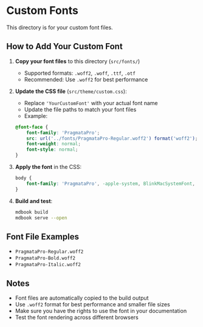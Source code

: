 # Custom Fonts

This directory is for your custom font files.

## How to Add Your Custom Font

1. **Copy your font files** to this directory (`src/fonts/`)
   - Supported formats: `.woff2`, `.woff`, `.ttf`, `.otf`
   - Recommended: Use `.woff2` for best performance

2. **Update the CSS file** (`src/theme/custom.css`):
   - Replace `'YourCustomFont'` with your actual font name
   - Update the file paths to match your font files
   - Example:
   ```css
   @font-face {
       font-family: 'PragmataPro';
       src: url('../fonts/PragmataPro-Regular.woff2') format('woff2');
       font-weight: normal;
       font-style: normal;
   }
   ```

3. **Apply the font** in the CSS:
   ```css
   body {
       font-family: 'PragmataPro', -apple-system, BlinkMacSystemFont, sans-serif;
   }
   ```

4. **Build and test**:
   ```bash
   mdbook build
   mdbook serve --open
   ```

## Font File Examples

- `PragmataPro-Regular.woff2`
- `PragmataPro-Bold.woff2`
- `PragmataPro-Italic.woff2`

## Notes

- Font files are automatically copied to the build output
- Use `.woff2` format for best performance and smaller file sizes
- Make sure you have the rights to use the font in your documentation
- Test the font rendering across different browsers 